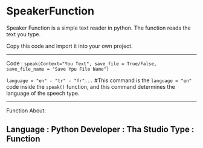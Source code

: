 # SpeakerFunction
Speaker Function is a simple text reader in python. The function reads the text you type.

Copy this code and import it into your own project.

--------------------------------

Code : `speak(Context="You Text", save_file = True/False, save_file_name = "Save Ypu File Name")`

`language = "en" - "tr" - "fr"...` #This command is the `language = "en"` code inside the `speak()` function, and this command determines the language of the speech type.

--------------------------------
Function About:

Language : Python
Developer : Tha Studio
Type : Function
--------------------------------

